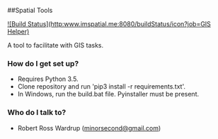 ##Spatial Tools

[![Build Status](http:www.imspatial.me:8080/buildStatus/icon?job=GIS Helper)](http:www.imspatial.me:8080/job/GIS%20Helper/)

A tool to facilitate with GIS tasks.

### How do I get set up? ###

* Requires Python 3.5.
* Clone repository and run 'pip3 install -r requirements.txt'.
* In Windows, run the build.bat file. Pyinstaller must be present.

### Who do I talk to? ###

* Robert Ross Wardrup (minorsecond@gmail.com)
